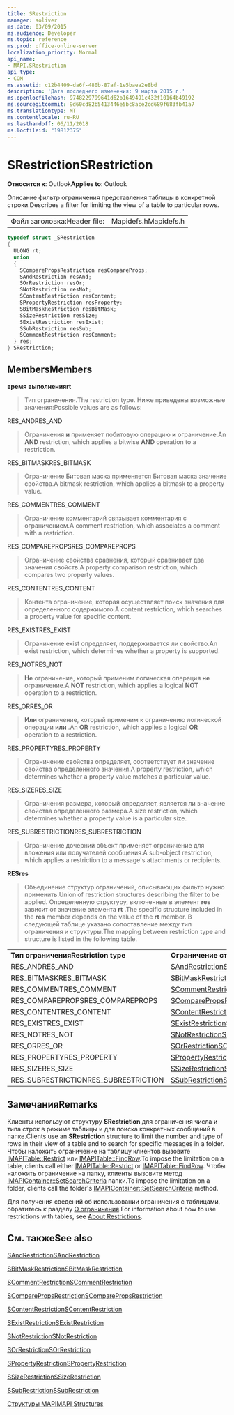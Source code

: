 ```yaml
---
title: SRestriction
manager: soliver
ms.date: 03/09/2015
ms.audience: Developer
ms.topic: reference
ms.prod: office-online-server
localization_priority: Normal
api_name:
- MAPI.SRestriction
api_type:
- COM
ms.assetid: c12b4409-da6f-480b-87af-1e5baea2e8bd
description: 'Дата последнего изменения: 9 марта 2015 г.'
ms.openlocfilehash: 9748229799641d62b1649491c432f10164b49192
ms.sourcegitcommit: 9d60cd82b5413446e5bc8ace2cd689f683fb41a7
ms.translationtype: MT
ms.contentlocale: ru-RU
ms.lasthandoff: 06/11/2018
ms.locfileid: "19812375"
---
```

# <a name="srestriction"></a><span data-ttu-id="4ab84-103">SRestriction</span><span class="sxs-lookup"><span data-stu-id="4ab84-103">SRestriction</span></span>

  
  
<span data-ttu-id="4ab84-104">**Относится к**: Outlook</span><span class="sxs-lookup"><span data-stu-id="4ab84-104">**Applies to**: Outlook</span></span> 
  
<span data-ttu-id="4ab84-105">Описание фильтр ограничения представления таблицы в конкретной строки.</span><span class="sxs-lookup"><span data-stu-id="4ab84-105">Describes a filter for limiting the view of a table to particular rows.</span></span> 
  
|||
|:-----|:-----|
|<span data-ttu-id="4ab84-106">Файл заголовка:</span><span class="sxs-lookup"><span data-stu-id="4ab84-106">Header file:</span></span>  <br/> |<span data-ttu-id="4ab84-107">Mapidefs.h</span><span class="sxs-lookup"><span data-stu-id="4ab84-107">Mapidefs.h</span></span>  <br/> |
   
```cpp
typedef struct _SRestriction
{
  ULONG rt;
  union
  {
    SComparePropsRestriction resCompareProps;
    SAndRestriction resAnd;
    SOrRestriction resOr;
    SNotRestriction resNot;
    SContentRestriction resContent;
    SPropertyRestriction resProperty;
    SBitMaskRestriction resBitMask;
    SSizeRestriction resSize;
    SExistRestriction resExist;
    SSubRestriction resSub;
    SCommentRestriction resComment;
  } res;
} SRestriction;

```

## <a name="members"></a><span data-ttu-id="4ab84-108">Members</span><span class="sxs-lookup"><span data-stu-id="4ab84-108">Members</span></span>

 <span data-ttu-id="4ab84-109">**время выполнения**</span><span class="sxs-lookup"><span data-stu-id="4ab84-109">**rt**</span></span>
  
> <span data-ttu-id="4ab84-110">Тип ограничения.</span><span class="sxs-lookup"><span data-stu-id="4ab84-110">The restriction type.</span></span> <span data-ttu-id="4ab84-111">Ниже приведены возможные значения:</span><span class="sxs-lookup"><span data-stu-id="4ab84-111">Possible values are as follows:</span></span> 
    
<span data-ttu-id="4ab84-112">RES_AND</span><span class="sxs-lookup"><span data-stu-id="4ab84-112">RES_AND</span></span> 
  
> <span data-ttu-id="4ab84-113">Ограничения **и** применяет побитовую операцию **и** ограничение.</span><span class="sxs-lookup"><span data-stu-id="4ab84-113">An **AND** restriction, which applies a bitwise **AND** operation to a restriction.</span></span> 
    
<span data-ttu-id="4ab84-114">RES_BITMASK</span><span class="sxs-lookup"><span data-stu-id="4ab84-114">RES_BITMASK</span></span> 
  
> <span data-ttu-id="4ab84-115">Ограничение Битовая маска применяется Битовая маска значение свойства.</span><span class="sxs-lookup"><span data-stu-id="4ab84-115">A bitmask restriction, which applies a bitmask to a property value.</span></span>
    
<span data-ttu-id="4ab84-116">RES_COMMENT</span><span class="sxs-lookup"><span data-stu-id="4ab84-116">RES_COMMENT</span></span> 
  
> <span data-ttu-id="4ab84-117">Ограничение комментарий связывает комментария с ограничением.</span><span class="sxs-lookup"><span data-stu-id="4ab84-117">A comment restriction, which associates a comment with a restriction.</span></span>
    
<span data-ttu-id="4ab84-118">RES_COMPAREPROPS</span><span class="sxs-lookup"><span data-stu-id="4ab84-118">RES_COMPAREPROPS</span></span> 
  
> <span data-ttu-id="4ab84-119">Ограничение свойства сравнения, который сравнивает два значения свойств.</span><span class="sxs-lookup"><span data-stu-id="4ab84-119">A property comparison restriction, which compares two property values.</span></span>
    
<span data-ttu-id="4ab84-120">RES_CONTENT</span><span class="sxs-lookup"><span data-stu-id="4ab84-120">RES_CONTENT</span></span> 
  
> <span data-ttu-id="4ab84-121">Контента ограничение, которая осуществляет поиск значения для определенного содержимого.</span><span class="sxs-lookup"><span data-stu-id="4ab84-121">A content restriction, which searches a property value for specific content.</span></span>
    
<span data-ttu-id="4ab84-122">RES_EXIST</span><span class="sxs-lookup"><span data-stu-id="4ab84-122">RES_EXIST</span></span> 
  
> <span data-ttu-id="4ab84-123">Ограничение exist определяет, поддерживается ли свойство.</span><span class="sxs-lookup"><span data-stu-id="4ab84-123">An exist restriction, which determines whether a property is supported.</span></span>
    
<span data-ttu-id="4ab84-124">RES_NOT</span><span class="sxs-lookup"><span data-stu-id="4ab84-124">RES_NOT</span></span> 
  
> <span data-ttu-id="4ab84-125">**Не** ограничение, который применим логическая операция **не** ограничение.</span><span class="sxs-lookup"><span data-stu-id="4ab84-125">A **NOT** restriction, which applies a logical **NOT** operation to a restriction.</span></span> 
    
<span data-ttu-id="4ab84-126">RES_OR</span><span class="sxs-lookup"><span data-stu-id="4ab84-126">RES_OR</span></span> 
  
> <span data-ttu-id="4ab84-127">**Или** ограничение, который применим к ограничению логической операции **или** .</span><span class="sxs-lookup"><span data-stu-id="4ab84-127">An **OR** restriction, which applies a logical **OR** operation to a restriction.</span></span> 
    
<span data-ttu-id="4ab84-128">RES_PROPERTY</span><span class="sxs-lookup"><span data-stu-id="4ab84-128">RES_PROPERTY</span></span> 
  
> <span data-ttu-id="4ab84-129">Ограничение свойства определяет, соответствует ли значение свойства определенного значения.</span><span class="sxs-lookup"><span data-stu-id="4ab84-129">A property restriction, which determines whether a property value matches a particular value.</span></span>
    
<span data-ttu-id="4ab84-130">RES_SIZE</span><span class="sxs-lookup"><span data-stu-id="4ab84-130">RES_SIZE</span></span> 
  
> <span data-ttu-id="4ab84-131">Ограничения размера, который определяет, является ли значение свойства определенного размера.</span><span class="sxs-lookup"><span data-stu-id="4ab84-131">A size restriction, which determines whether a property value is a particular size.</span></span>
    
<span data-ttu-id="4ab84-132">RES_SUBRESTRICTION</span><span class="sxs-lookup"><span data-stu-id="4ab84-132">RES_SUBRESTRICTION</span></span> 
  
> <span data-ttu-id="4ab84-133">Ограничение дочерний объект применяет ограничение для вложения или получателей сообщения.</span><span class="sxs-lookup"><span data-stu-id="4ab84-133">A sub-object restriction, which applies a restriction to a message's attachments or recipients.</span></span>
    
 <span data-ttu-id="4ab84-134">**RES**</span><span class="sxs-lookup"><span data-stu-id="4ab84-134">**res**</span></span>
  
> <span data-ttu-id="4ab84-135">Объединение структур ограничений, описывающих фильтр нужно применить.</span><span class="sxs-lookup"><span data-stu-id="4ab84-135">Union of restriction structures describing the filter to be applied.</span></span> <span data-ttu-id="4ab84-136">Определенную структуру, включенные в элемент **res** зависит от значение элемента **rt** .</span><span class="sxs-lookup"><span data-stu-id="4ab84-136">The specific structure included in the **res** member depends on the value of the **rt** member.</span></span> <span data-ttu-id="4ab84-137">В следующей таблице указано сопоставление между тип ограничения и структуры.</span><span class="sxs-lookup"><span data-stu-id="4ab84-137">The mapping between restriction type and structure is listed in the following table.</span></span> 
    
|||
|:-----|:-----|
|<span data-ttu-id="4ab84-138">**Тип ограничения**</span><span class="sxs-lookup"><span data-stu-id="4ab84-138">**Restriction type**</span></span> <br/> |<span data-ttu-id="4ab84-139">**Ограничение структуры**</span><span class="sxs-lookup"><span data-stu-id="4ab84-139">**Restriction structure**</span></span> <br/> |
|<span data-ttu-id="4ab84-140">RES_AND</span><span class="sxs-lookup"><span data-stu-id="4ab84-140">RES_AND</span></span>  <br/> |[<span data-ttu-id="4ab84-141">SAndRestriction</span><span class="sxs-lookup"><span data-stu-id="4ab84-141">SAndRestriction</span></span>](sandrestriction.md) <br/> |
|<span data-ttu-id="4ab84-142">RES_BITMASK</span><span class="sxs-lookup"><span data-stu-id="4ab84-142">RES_BITMASK</span></span>  <br/> |[<span data-ttu-id="4ab84-143">SBitMaskRestriction</span><span class="sxs-lookup"><span data-stu-id="4ab84-143">SBitMaskRestriction</span></span>](sbitmaskrestriction.md) <br/> |
|<span data-ttu-id="4ab84-144">RES_COMMENT</span><span class="sxs-lookup"><span data-stu-id="4ab84-144">RES_COMMENT</span></span>  <br/> |[<span data-ttu-id="4ab84-145">SCommentRestriction</span><span class="sxs-lookup"><span data-stu-id="4ab84-145">SCommentRestriction</span></span>](scommentrestriction.md) <br/> |
|<span data-ttu-id="4ab84-146">RES_COMPAREPROPS</span><span class="sxs-lookup"><span data-stu-id="4ab84-146">RES_COMPAREPROPS</span></span>  <br/> |[<span data-ttu-id="4ab84-147">SComparePropsRestriction</span><span class="sxs-lookup"><span data-stu-id="4ab84-147">SComparePropsRestriction</span></span>](scomparepropsrestriction.md) <br/> |
|<span data-ttu-id="4ab84-148">RES_CONTENT</span><span class="sxs-lookup"><span data-stu-id="4ab84-148">RES_CONTENT</span></span>  <br/> |[<span data-ttu-id="4ab84-149">SContentRestriction</span><span class="sxs-lookup"><span data-stu-id="4ab84-149">SContentRestriction</span></span>](scontentrestriction.md) <br/> |
|<span data-ttu-id="4ab84-150">RES_EXIST</span><span class="sxs-lookup"><span data-stu-id="4ab84-150">RES_EXIST</span></span>  <br/> |[<span data-ttu-id="4ab84-151">SExistRestriction</span><span class="sxs-lookup"><span data-stu-id="4ab84-151">SExistRestriction</span></span>](sexistrestriction.md) <br/> |
|<span data-ttu-id="4ab84-152">RES_NOT</span><span class="sxs-lookup"><span data-stu-id="4ab84-152">RES_NOT</span></span>  <br/> |[<span data-ttu-id="4ab84-153">SNotRestriction</span><span class="sxs-lookup"><span data-stu-id="4ab84-153">SNotRestriction</span></span>](snotrestriction.md) <br/> |
|<span data-ttu-id="4ab84-154">RES_OR</span><span class="sxs-lookup"><span data-stu-id="4ab84-154">RES_OR</span></span>  <br/> |[<span data-ttu-id="4ab84-155">SOrRestriction</span><span class="sxs-lookup"><span data-stu-id="4ab84-155">SOrRestriction</span></span>](sorrestriction.md) <br/> |
|<span data-ttu-id="4ab84-156">RES_PROPERTY</span><span class="sxs-lookup"><span data-stu-id="4ab84-156">RES_PROPERTY</span></span>  <br/> |[<span data-ttu-id="4ab84-157">SPropertyRestriction</span><span class="sxs-lookup"><span data-stu-id="4ab84-157">SPropertyRestriction</span></span>](spropertyrestriction.md) <br/> |
|<span data-ttu-id="4ab84-158">RES_SIZE</span><span class="sxs-lookup"><span data-stu-id="4ab84-158">RES_SIZE</span></span>  <br/> |[<span data-ttu-id="4ab84-159">SSizeRestriction</span><span class="sxs-lookup"><span data-stu-id="4ab84-159">SSizeRestriction</span></span>](ssizerestriction.md) <br/> |
|<span data-ttu-id="4ab84-160">RES_SUBRESTRICTION</span><span class="sxs-lookup"><span data-stu-id="4ab84-160">RES_SUBRESTRICTION</span></span>  <br/> |[<span data-ttu-id="4ab84-161">SSubRestriction</span><span class="sxs-lookup"><span data-stu-id="4ab84-161">SSubRestriction</span></span>](ssubrestriction.md) <br/> |
   
## <a name="remarks"></a><span data-ttu-id="4ab84-162">Замечания</span><span class="sxs-lookup"><span data-stu-id="4ab84-162">Remarks</span></span>

<span data-ttu-id="4ab84-163">Клиенты используют структуру **SRestriction** для ограничения числа и типа строк в режиме таблицы и для поиска конкретных сообщений в папке.</span><span class="sxs-lookup"><span data-stu-id="4ab84-163">Clients use an **SRestriction** structure to limit the number and type of rows in their view of a table and to search for specific messages in a folder.</span></span> <span data-ttu-id="4ab84-164">Чтобы наложить ограничение на таблицу клиентов вызовите [IMAPITable::Restrict](imapitable-restrict.md) или [IMAPITable::FindRow](imapitable-findrow.md).</span><span class="sxs-lookup"><span data-stu-id="4ab84-164">To impose the limitation on a table, clients call either [IMAPITable::Restrict](imapitable-restrict.md) or [IMAPITable::FindRow](imapitable-findrow.md).</span></span> <span data-ttu-id="4ab84-165">Чтобы наложить ограничение на папку, клиенты вызовите метод [IMAPIContainer::SetSearchCriteria](imapicontainer-setsearchcriteria.md) папки.</span><span class="sxs-lookup"><span data-stu-id="4ab84-165">To impose the limitation on a folder, clients call the folder's [IMAPIContainer::SetSearchCriteria](imapicontainer-setsearchcriteria.md) method.</span></span> 
  
<span data-ttu-id="4ab84-166">Для получения сведений об использовании ограничения с таблицами, обратитесь к разделу [О ограничения](about-restrictions.md).</span><span class="sxs-lookup"><span data-stu-id="4ab84-166">For information about how to use restrictions with tables, see [About Restrictions](about-restrictions.md).</span></span> 
  
## <a name="see-also"></a><span data-ttu-id="4ab84-167">См. также</span><span class="sxs-lookup"><span data-stu-id="4ab84-167">See also</span></span>



[<span data-ttu-id="4ab84-168">SAndRestriction</span><span class="sxs-lookup"><span data-stu-id="4ab84-168">SAndRestriction</span></span>](sandrestriction.md)
  
[<span data-ttu-id="4ab84-169">SBitMaskRestriction</span><span class="sxs-lookup"><span data-stu-id="4ab84-169">SBitMaskRestriction</span></span>](sbitmaskrestriction.md)
  
[<span data-ttu-id="4ab84-170">SCommentRestriction</span><span class="sxs-lookup"><span data-stu-id="4ab84-170">SCommentRestriction</span></span>](scommentrestriction.md)
  
[<span data-ttu-id="4ab84-171">SComparePropsRestriction</span><span class="sxs-lookup"><span data-stu-id="4ab84-171">SComparePropsRestriction</span></span>](scomparepropsrestriction.md)
  
[<span data-ttu-id="4ab84-172">SContentRestriction</span><span class="sxs-lookup"><span data-stu-id="4ab84-172">SContentRestriction</span></span>](scontentrestriction.md)
  
[<span data-ttu-id="4ab84-173">SExistRestriction</span><span class="sxs-lookup"><span data-stu-id="4ab84-173">SExistRestriction</span></span>](sexistrestriction.md)
  
[<span data-ttu-id="4ab84-174">SNotRestriction</span><span class="sxs-lookup"><span data-stu-id="4ab84-174">SNotRestriction</span></span>](snotrestriction.md)
  
[<span data-ttu-id="4ab84-175">SOrRestriction</span><span class="sxs-lookup"><span data-stu-id="4ab84-175">SOrRestriction</span></span>](sorrestriction.md)
  
[<span data-ttu-id="4ab84-176">SPropertyRestriction</span><span class="sxs-lookup"><span data-stu-id="4ab84-176">SPropertyRestriction</span></span>](spropertyrestriction.md)
  
[<span data-ttu-id="4ab84-177">SSizeRestriction</span><span class="sxs-lookup"><span data-stu-id="4ab84-177">SSizeRestriction</span></span>](ssizerestriction.md)
  
[<span data-ttu-id="4ab84-178">SSubRestriction</span><span class="sxs-lookup"><span data-stu-id="4ab84-178">SSubRestriction</span></span>](ssubrestriction.md)


[<span data-ttu-id="4ab84-179">Структуры MAPI</span><span class="sxs-lookup"><span data-stu-id="4ab84-179">MAPI Structures</span></span>](mapi-structures.md)

